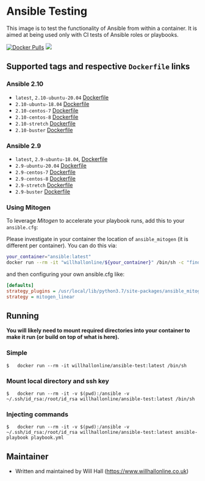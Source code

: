 # Ansible Testing

This image is to test the functionality of Ansible from within a container. It is aimed at being used only with CI tests of Ansible roles or playbooks.

[![Docker Pulls](https://img.shields.io/docker/pulls/willhallonline/ansible-test.svg)][hub] [![](https://images.microbadger.com/badges/image/willhallonline/ansible-test.svg)](https://microbadger.com/images/willhallonline/ansible-test)

## Supported tags and respective `Dockerfile` links

### Ansible 2.10

* `latest`, `2.10-ubuntu-20.04` [Dockerfile](https://github.com/willhallonline/docker-ansible-test/blob/master/ansible210/ubuntu2004/Dockerfile)
* `2.10-ubuntu-18.04` [Dockerfile](https://github.com/willhallonline/docker-ansible-test/blob/master/ansible210/ubuntu1804/Dockerfile)
* `2.10-centos-7` [Dockerfile](https://github.com/willhallonline/docker-ansible-test/blob/master/ansible210/centos7/Dockerfile)
* `2.10-centos-8` [Dockerfile](https://github.com/willhallonline/docker-ansible-test/blob/master/ansible210/centos8/Dockerfile)
* `2.10-stretch` [Dockerfile](https://github.com/willhallonline/docker-ansible-test/blob/master/ansible210/stretch/Dockerfile)
* `2.10-buster` [Dockerfile](https://github.com/willhallonline/docker-ansible-test/blob/master/ansible210/buster/Dockerfile)

### Ansible 2.9

* `latest`, `2.9-ubuntu-18.04`, [Dockerfile](https://github.com/willhallonline/docker-ansible-test/blob/master/ansible29/ubuntu1804/Dockerfile)
* `2.9-ubuntu-20.04` [Dockerfile](https://github.com/willhallonline/docker-ansible-test/blob/master/ansible29/ubuntu2004/Dockerfile)
* `2.9-centos-7` [Dockerfile](https://github.com/willhallonline/docker-ansible-test/blob/master/ansible29/centos7/Dockerfile)
* `2.9-centos-8` [Dockerfile](https://github.com/willhallonline/docker-ansible-test/blob/master/ansible29/centos8/Dockerfile)
* `2.9-stretch` [Dockerfile](https://github.com/willhallonline/docker-ansible-test/blob/master/ansible29/stretch/Dockerfile)
* `2.9-buster` [Dockerfile](https://github.com/willhallonline/docker-ansible-test/blob/master/ansible29/buster/Dockerfile)

### Using Mitogen

To leverage *Mitogen* to accelerate your playbook runs, add this to your ```ansible.cfg```:

Please investigate in your container the location of `ansible_mitogen` (it is different per container). You can do this via:

```bash
your_container="ansible:latest"
docker run --rm -it "willhallonline/${your_container}" /bin/sh -c "find / -type d | grep "ansible_mitogen/plugins" | sort | head -n 1"
```

and then configuring your own ansible.cfg like:

```ini
[defaults]
strategy_plugins = /usr/local/lib/python3.7/site-packages/ansible_mitogen/plugins/
strategy = mitogen_linear
```

## Running

**You will likely need to mount required directories into your container to make it run (or build on top of what is here).**

### Simple

```
$   docker run --rm -it willhallonline/ansible-test:latest /bin/sh
```

### Mount local directory and ssh key

```
$   docker run --rm -it -v $(pwd):/ansible -v ~/.ssh/id_rsa:/root/id_rsa willhallonline/ansible-test:latest /bin/sh
```

### Injecting commands

```
$   docker run --rm -it -v $(pwd):/ansible -v ~/.ssh/id_rsa:/root/id_rsa willhallonline/ansible-test:latest ansible-playbook playbook.yml
```

## Maintainer

* Written and maintained by Will Hall (https://www.willhallonline.co.uk)

[hub]: https://hub.docker.com/r/willhallonline/ansible-test
[microbadger]: https://microbadger.com/images/willhallonline/ansible-test
